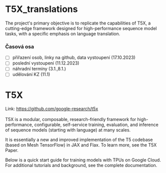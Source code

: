 # T5X_translations
The project's primary objective is to replicate the capabilities of T5X, a cutting-edge framework designed for high-performance sequence model tasks, with a specific emphasis on language translation. 

### Časová osa
- [ ] přiřazení osob, linky na github, data vystoupení (17.10.2023)
- [ ] poslední vystoupení (11.12.2023)
- [ ] náhradní termíny (3.1.,8.1.)
- [ ] udělování KZ (11.1)

# T5X
Link: https://github.com/google-research/t5x </br>
</br>
T5X is a modular, composable, research-friendly framework for high-performance, configurable, self-service training, evaluation, and inference of sequence models (starting with language) at many scales.

It is essentially a new and improved implementation of the T5 codebase (based on Mesh TensorFlow) in JAX and Flax. To learn more, see the T5X Paper.

Below is a quick start guide for training models with TPUs on Google Cloud. For additional tutorials and background, see the complete documentation.
